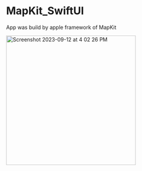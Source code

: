 # MapKit_SwiftUI
App was build by apple framework of MapKit 


<img width="350" alt="Screenshot 2023-09-12 at 4 02 26 PM" src="https://github.com/MunavarPM/MapKit_SwiftUI/assets/121251398/18fd63e5-d49c-426b-abfe-27891d0d034f">
